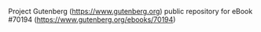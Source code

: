 Project Gutenberg (https://www.gutenberg.org) public repository for
eBook #70194 (https://www.gutenberg.org/ebooks/70194)
